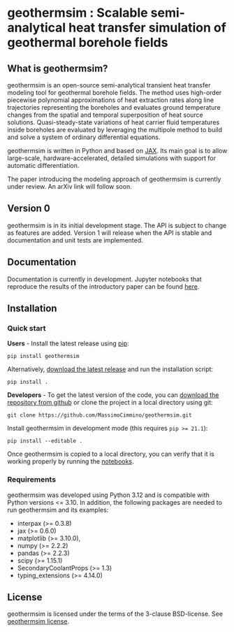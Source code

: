 # geothermsim : Scalable semi-analytical heat transfer simulation of geothermal borehole fields


## What is geothermsim?

geothermsim is an open-source semi-analytical transient heat transfer modeling tool for geothermal borehole fields. The method uses high-order piecewise polynomial approximations of heat extraction rates along line trajectories representing the boreholes and evaluates ground temperature changes from the spatial and temporal superposition of heat source solutions. Quasi-steady-state variations of heat carrier fluid temperatures inside boreholes are evaluated by leveraging the multipole method to build and solve a system of ordinary differential equations.

geothermsim is written in Python and based on [JAX](https://github.com/jax-ml/jax). Its main goal is to allow large-scale, hardware-accelerated, detailed simulations with support for automatic differentiation.

The paper introducing the modeling approach of geothermsim is currently under review. An arXiv link will follow soon.

## Version 0

geothermsim is in its initial development stage. The API is subject to change as features are added. Version 1 will release when the API is stable and documentation and unit tests are implemented.

## Documentation

Documentation is currently in development. Jupyter notebooks that reproduce the results of the introductory paper can be found [here](notebooks/README.md).

## Installation


### Quick start

**Users** - Install the latest release using [pip](https://pip.pypa.io/en/latest/):

```
pip install geothermsim
```

Alternatively, [download the latest release](https://github.com/MassimoCimmino/geothermsim/releases) and run the installation script:

```
pip install .
```

**Developers** - To get the latest version of the code, you can [download the
repository from github](https://github.com/MassimoCimmino/geothermsim) or clone
the project in a local directory using git:

```
git clone https://github.com/MassimoCimmino/geothermsim.git
```

Install geothermsim in development mode (this requires `pip >= 21.1`):
```
pip install --editable .
```

Once geothermsim is copied to a local directory, you can verify that it is
working properly by running the [notebooks](notebooks/README.md).

### Requirements

geothermsim was developed using Python 3.12 and is compatible with Python
versions <= 3.10. In addition, the following packages are needed to run
geothermsim and its examples:
- interpax (>= 0.3.8)
- jax (>= 0.6.0)
- matplotlib (>= 3.10.0),
- numpy (>= 2.2.2)
- pandas (>= 2.2.3)
- scipy (>= 1.15.1)
- SecondaryCoolantProps (>= 1.3)
- typing_extensions (>= 4.14.0)

## License

geothermsim is licensed under the terms of the 3-clause BSD-license.
See [geothermsim license](LICENSE.md).

